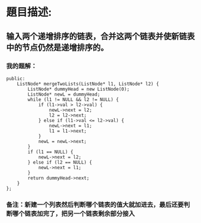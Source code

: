 # 題目描述:
## 输入两个递增排序的链表，合并这两个链表并使新链表中的节点仍然是递增排序的。
### 我的题解：
```class Solution {
public:
    ListNode* mergeTwoLists(ListNode* l1, ListNode* l2) {
        ListNode* dummyHead = new ListNode(0);
        ListNode* newL = dummyHead;
        while (l1 != NULL && l2 != NULL) {
            if (l1->val > l2->val) {
                newL->next = l2;
                l2 = l2->next;
            } else if (l1->val <= l2->val) {
                newL->next = l1;
                l1 = l1->next;
            }
            newL = newL->next;
        }
        if (l1 == NULL) {
            newL->next = l2;
        } else if (l2 == NULL) {
            newL->next = l1;
        }
        return dummyHead->next;
    }
};
```
### **备注**：新建一个列表然后判断哪个链表的值大就加进去，最后还要判断哪个链表加完了，把另一个链表剩余部分接入
        
